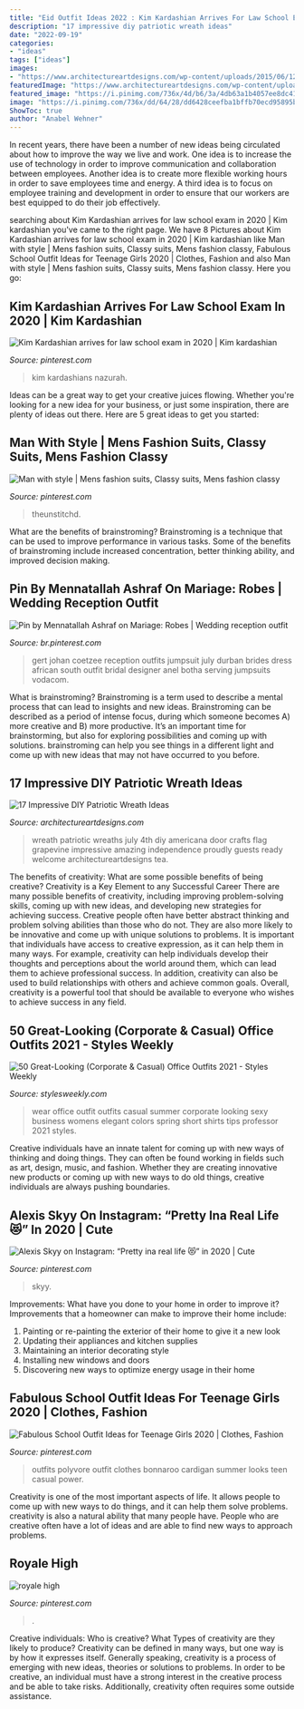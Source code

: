 ```yaml
---
title: "Eid Outfit Ideas 2022 : Kim Kardashian Arrives For Law School Exam In 2020"
description: "17 impressive diy patriotic wreath ideas"
date: "2022-09-19"
categories:
- "ideas"
tags: ["ideas"]
images:
- "https://www.architectureartdesigns.com/wp-content/uploads/2015/06/1222-630x791.jpg"
featuredImage: "https://www.architectureartdesigns.com/wp-content/uploads/2015/06/1222-630x791.jpg"
featured_image: "https://i.pinimg.com/736x/4d/b6/3a/4db63a1b4057ee8dc41545e1380742f5.jpg"
image: "https://i.pinimg.com/736x/dd/64/28/dd6428ceefba1bffb70ecd95895bc2a4.jpg"
ShowToc: true
author: "Anabel Wehner"
---
```



In recent years, there have been a number of new ideas being circulated about how to improve the way we live and work. One idea is to increase the use of technology in order to improve communication and collaboration between employees. Another idea is to create more flexible working hours in order to save employees time and energy. A third idea is to focus on employee training and development in order to ensure that our workers are best equipped to do their job effectively.

	

		
searching about Kim Kardashian arrives for law school exam in 2020 | Kim kardashian you've came to the right page. We have 8 Pictures about Kim Kardashian arrives for law school exam in 2020 | Kim kardashian like Man with style | Mens fashion suits, Classy suits, Mens fashion classy, Fabulous School Outfit Ideas for Teenage Girls 2020 | Clothes, Fashion and also Man with style | Mens fashion suits, Classy suits, Mens fashion classy. Here you go:
		
    
## Kim Kardashian Arrives For Law School Exam In 2020 | Kim Kardashian

<img loading=lazy src="https://i.pinimg.com/736x/6a/82/c8/6a82c81f7456d6672ad80c9d52dfb89d.jpg" onerror="this.onerror=null;this.src='https://tse1.mm.bing.net/th?id=OIP.udywDHK49PbXc3voarhjkgHaJd&amp;pid=15.1';" alt="Kim Kardashian arrives for law school exam in 2020 | Kim kardashian">

_Source: pinterest.com_

>kim kardashians nazurah. 

	

Ideas can be a great way to get your creative juices flowing. Whether you're looking for a new idea for your business, or just some inspiration, there are plenty of ideas out there. Here are 5 great ideas to get you started: 

    
## Man With Style | Mens Fashion Suits, Classy Suits, Mens Fashion Classy

<img loading=lazy src="https://i.pinimg.com/736x/4d/b6/3a/4db63a1b4057ee8dc41545e1380742f5.jpg" onerror="this.onerror=null;this.src='https://tse3.mm.bing.net/th?id=OIP.pT5Iz6-ZIwPgvcMF6Tt5tgHaPp&amp;pid=15.1';" alt="Man with style | Mens fashion suits, Classy suits, Mens fashion classy">

_Source: pinterest.com_

>theunstitchd. 

	

What are the benefits of brainstroming?
Brainstroming is a technique that can be used to improve performance in various tasks. Some of the benefits of brainstroming include increased concentration, better thinking ability, and improved decision making.

    
## Pin By Mennatallah Ashraf On Mariage: Robes | Wedding Reception Outfit

<img loading=lazy src="https://i.pinimg.com/736x/f9/f9/25/f9f925f76f438b40776a73161224851c.jpg" onerror="this.onerror=null;this.src='https://tse4.mm.bing.net/th?id=OIP.RO1MLTbQuMCGl2CZ2scDxgHaJP&amp;pid=15.1';" alt="Pin by Mennatallah Ashraf on Mariage: Robes | Wedding reception outfit">

_Source: br.pinterest.com_

>gert johan coetzee reception outfits jumpsuit july durban brides dress african south outfit bridal designer anel botha serving jumpsuits vodacom. 

	

What is brainstroming?
Brainstroming is a term used to describe a mental process that can lead to insights and new ideas. Brainstroming can be described as a period of intense focus, during which someone becomes A) more creative and B) more productive. It’s an important time for brainstorming, but also for exploring possibilities and coming up with solutions. brainstroming can help you see things in a different light and come up with new ideas that may not have occurred to you before.

    
## 17 Impressive DIY Patriotic Wreath Ideas

<img loading=lazy src="https://www.architectureartdesigns.com/wp-content/uploads/2015/06/1222-630x791.jpg" onerror="this.onerror=null;this.src='https://tse1.mm.bing.net/th?id=OIP.97l7F2TqREJvamN36PXzIgHaJT&amp;pid=15.1';" alt="17 Impressive DIY Patriotic Wreath Ideas">

_Source: architectureartdesigns.com_

>wreath patriotic wreaths july 4th diy americana door crafts flag grapevine impressive amazing independence proudly guests ready welcome architectureartdesigns tea. 

	

The benefits of creativity: What are some possible benefits of being creative?
Creativity is a Key Element to any Successful Career
There are many possible benefits of creativity, including improving problem-solving skills, coming up with new ideas, and developing new strategies for achieving success. Creative people often have better abstract thinking and problem solving abilities than those who do not. They are also more likely to be innovative and come up with unique solutions to problems. It is important that individuals have access to creative expression, as it can help them in many ways. For example, creativity can help individuals develop their thoughts and perceptions about the world around them, which can lead them to achieve professional success. In addition, creativity can also be used to build relationships with others and achieve common goals. Overall, creativity is a powerful tool that should be available to everyone who wishes to achieve success in any field.

    
## 50 Great-Looking (Corporate &amp; Casual) Office Outfits 2021 - Styles Weekly

<img loading=lazy src="https://stylesweekly.com/wp-content/uploads/2018/01/50-great-looking-corporate-and-casual-work-outfits-for-women-12.jpg" onerror="this.onerror=null;this.src='https://tse1.mm.bing.net/th?id=OIP.azf68UwjZfh0d1CCR6soBQHaKA&amp;pid=15.1';" alt="50 Great-Looking (Corporate &amp; Casual) Office Outfits 2021 - Styles Weekly">

_Source: stylesweekly.com_

>wear office outfit outfits casual summer corporate looking sexy business womens elegant colors spring short shirts tips professor 2021 styles. 

	

Creative individuals have an innate talent for coming up with new ways of thinking and doing things. They can often be found working in fields such as art, design, music, and fashion. Whether they are creating innovative new products or coming up with new ways to do old things, creative individuals are always pushing boundaries.

    
## Alexis Skyy On Instagram: “Pretty Ina Real Life 😻” In 2020 | Cute

<img loading=lazy src="https://i.pinimg.com/736x/3e/a1/8e/3ea18ebbafe5d961c7c803c2b26cc52f.jpg" onerror="this.onerror=null;this.src='https://tse4.mm.bing.net/th?id=OIP.jlbVgwBAuCOGw9EsOJEZxQHaHa&amp;pid=15.1';" alt="Alexis Skyy on Instagram: “Pretty ina real life 😻” in 2020 | Cute">

_Source: pinterest.com_

>skyy. 

	

Improvements: What have you done to your home in order to improve it?
Improvements that a homeowner can make to improve their home include: 
1. Painting or re-painting the exterior of their home to give it a new look 
2. Updating their appliances and kitchen supplies 
3. Maintaining an interior decorating style 
4. Installing new windows and doors 
5. Discovering new ways to optimize energy usage in their home 

    
## Fabulous School Outfit Ideas For Teenage Girls 2020 | Clothes, Fashion

<img loading=lazy src="https://i.pinimg.com/736x/dd/64/28/dd6428ceefba1bffb70ecd95895bc2a4.jpg" onerror="this.onerror=null;this.src='https://tse3.mm.bing.net/th?id=OIP.to0mUwGUeYYQmqLspiSWPgHaJU&amp;pid=15.1';" alt="Fabulous School Outfit Ideas for Teenage Girls 2020 | Clothes, Fashion">

_Source: pinterest.com_

>outfits polyvore outfit clothes bonnaroo cardigan summer looks teen casual power. 

	

Creativity is one of the most important aspects of life. It allows people to come up with new ways to do things, and it can help them solve problems. creativity is also a natural ability that many people have. People who are creative often have a lot of ideas and are able to find new ways to approach problems.

    
## Royale High

<img loading=lazy src="https://i.pinimg.com/736x/05/4f/6c/054f6c14e16ebb4d4580c9a5cfa87659.jpg" onerror="this.onerror=null;this.src='https://tse2.mm.bing.net/th?id=OIP.Y8BZcvpymc5L8AUtCxhVewHaHQ&amp;pid=15.1';" alt="royale high">

_Source: pinterest.com_

>. 

	

Creative individuals: Who is creative? What Types of creativity are they likely to produce?
Creativity can be defined in many ways, but one way is by how it expresses itself. Generally speaking, creativity is a process of emerging with new ideas, theories or solutions to problems. In order to be creative, an individual must have a strong interest in the creative process and be able to take risks. Additionally, creativity often requires some outside assistance.

